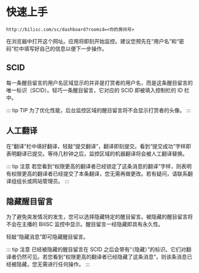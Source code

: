 # 快速上手

`http://bilisc.com/sc/dashboard?roomid=<你的房间号>`

在浏览器中打开这个网址。应用将即刻开始监控。建议您预先在“用户名”和“密码”栏中填写好自己的信息以便下一步操作。

## SCID

每一条醒目留言的用户名区域显示的并非是打赏者的用户名，而是这条醒目留言的唯一标识（SCID）。轻巧一条醒目留言，它对应的 SCID 即被填入控制栏的 ID 栏中。

::: tip TIP
为了优化性能，后台监控区域的醒目留言将不会显示打赏者的头像。
:::

## 人工翻译

在“翻译”栏中填好翻译，轻敲“提交翻译”，翻译即刻提交。看到“提交成功”字样即表明翻译已提交。等待几秒钟之后，监控区域的机器翻译将会被人工翻译替换。

::: tip 注意
若您看到“权限更高的翻译者已经锁定了这条消息的翻译”字样，则表明有权限更高的翻译者已经提交了本条翻译，您无需再做更改。若有疑问，请联系翻译组组长或网站管理员。
:::

## 隐藏醒目留言

为了避免突发情况的发生，您可以选择隐藏特定的醒目留言。被隐藏的醒目留言将不会在主播的 BiliSC 监控中显示。醒目留言一经隐藏即具有永久性。

轻敲“隐藏消息”即可隐藏醒目留言。

::: tip 注意
已经被隐藏的醒目留言在 SCID 之后会带有“（隐藏）”的标识。它们对翻译者仍然可见。若您看到“权限更高的翻译者已经隐藏了这条消息”，则该条消息已经被隐藏，您无需进行任何操作。
:::

